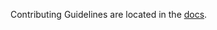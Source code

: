 Contributing Guidelines are located in the [docs](https://nautobot.readthedocs.io/en/stable/development/).
